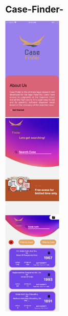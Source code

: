 # Case-Finder-

<img src="./img/frontpage.jpeg" height=300> 
<br>
<img src="./img/home.jpeg" height=300> 
<br>
<img src="./img/searchPage.jpeg" height= 300>
